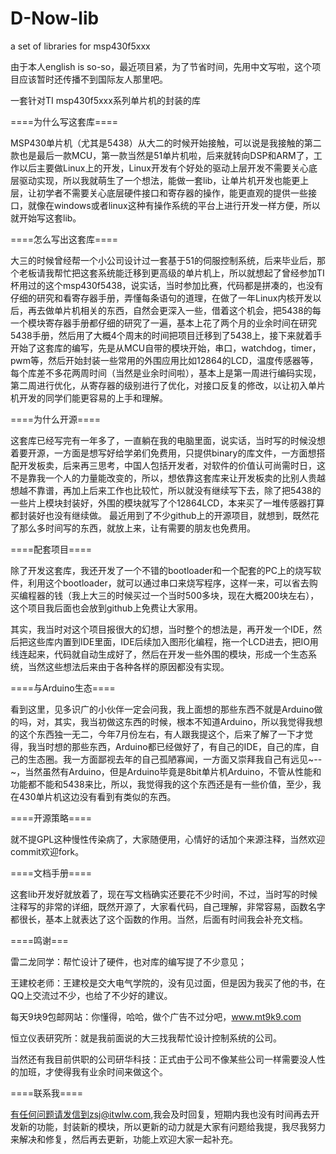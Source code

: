 D-Now-lib
=========

a set of libraries for msp430f5xxx

由于本人english is so-so，最近项目紧，为了节省时间，先用中文写啦，这个项目应该暂时还传播不到国际友人那里吧。

一套针对TI msp430f5xxx系列单片机的封装的库


====为什么写这套库====

MSP430单片机（尤其是5438）从大二的时候开始接触，可以说是我接触的第二款也是最后一款MCU，第一款当然是51单片机啦，后来就转向DSP和ARM了，工作以后主要做Linux上的开发，Linux开发有个好处的驱动上层开发不需要关心底层驱动实现，所以我就萌生了一个想法，能做一套lib，让单片机开发也能更上层，让初学者不需要关心底层硬件接口和寄存器的操作，能更直观的提供一些接口，就像在windows或者linux这种有操作系统的平台上进行开发一样方便，所以就开始写这套lib。



====怎么写出这套库====

大三的时候曾经帮一个小公司设计过一套基于51的伺服控制系统，后来毕业后，那个老板请我帮忙把这套系统能迁移到更高级的单片机上，所以就想起了曾经参加TI杯用过的这个msp430f5438，说实话，当时参加比赛，代码都是拼凑的，也没有仔细的研究和看寄存器手册，弄懂每条语句的道理，在做了一年Linux内核开发以后，再去做单片机相关的东西，自然会更深入一些，借着这个机会，把5438的每一个模块寄存器手册都仔细的研究了一遍，基本上花了两个月的业余时间在研究5438手册，然后用了大概4个周末的时间把项目迁移到了5438上，接下来就着手开始了这套库的编写，先是从MCU自带的模块开始，串口，watchdog，timer，pwm等，然后开始封装一些常用的外围应用比如12864的LCD，温度传感器等，每个库差不多花两周时间（当然是业余时间啦），基本上是第一周进行编码实现，第二周进行优化，从寄存器的级别进行了优化，对接口反复的修改，以让初入单片机开发的同学们能更容易的上手和理解。



====为什么开源====

这套库已经写完有一年多了，一直躺在我的电脑里面，说实话，当时写的时候没想着要开源，一方面是想写好给学弟们免费用，只提供binary的库文件，一方面想搭配开发板卖，后来再三思考，中国人包括开发者，对软件的价值认可尚需时日，这不是靠我一个人的力量能改变的，所以，想依靠这套库来让开发板卖的比别人贵越想越不靠谱，再加上后来工作也比较忙，所以就没有继续写下去，除了把5438的一些片上模块封装好，外围的模块就写了个12864LCD，本来买了一堆传感器打算都封装好也没有继续做。
最近用到了不少github上的开源项目，就想到，既然花了那么多时间写的东西，就放上来，让有需要的朋友也免费用。




====配套项目====

除了开发这套库，我还开发了一个不错的bootloader和一个配套的PC上的烧写软件，利用这个bootloader，就可以通过串口来烧写程序，这样一来，可以省去购买编程器的钱（我上大三的时候买过一个当时500多块，现在大概200块左右），这个项目我后面也会放到github上免费让大家用。

其实，我当时对这个项目报很大的幻想，当时整个的想法是，再开发一个IDE，然后把这些库内置到IDE里面，IDE后续加入图形化编程，拖一个LCD进去，把IO用线连起来，代码就自动生成好了，然后在开发一些外围的模块，形成一个生态系统，当然这些想法后来由于各种各样的原因都没有实现。




====与Arduino生态====

看到这里，见多识广的小伙伴一定会问我，我上面想的那些东西不就是Arduino做的吗，对，其实，我当初做这东西的时候，根本不知道Arduino，所以我觉得我想的这个东西独一无二，今年7月份左右，有人跟我提这个，后来了解了一下才觉得，我当时想的那些东西，Arduino都已经做好了，有自己的IDE，自己的库，自己的生态圈。我一方面鄙视去年的自己孤陋寡闻，一方面又崇拜我自己有远见~--~，当然虽然有Arduino，但是Arduino毕竟是8bit单片机Arduino，不管从性能和功能都不能和5438来比，所以，我觉得我的这个东西还是有一些价值，至少，我在430单片机这边没有看到有类似的东西。




====开源策略====

就不提GPL这种慢性传染病了，大家随便用，心情好的话加个来源注释，当然欢迎commit欢迎fork。



====文档手册====

这套lib开发好就放着了，现在写文档确实还要花不少时间，不过，当时写的时候注释写的非常的详细，既然开源了，大家看代码，自己理解，非常容易，函数名字都很长，基本上就表达了这个函数的作用。当然，后面有时间我会补充文档。



====鸣谢===

雷二龙同学：帮忙设计了硬件，也对库的编写提了不少意见；

王建校老师：王建校是交大电气学院的，没有见过面，但是因为我买了他的书，在QQ上交流过不少，也给了不少好的建议。

每天9块9包邮网站：你懂得，哈哈，做个广告不过分吧，www.mt9k9.com

恒立仪表研究所：就是我前面说的大三找我帮忙设计控制系统的公司。

当然还有我目前供职的公司研华科技：正式由于公司不像某些公司一样需要没人性的加班，才使得我有业余时间来做这个。




====联系我====

有任何问题请发信到zsj@itwlw.com,我会及时回复，短期内我也没有时间再去开发新的功能，封装新的模块，所以更新的动力就是大家有问题给我提，我尽我努力来解决和修复，然后再去更新，功能上欢迎大家一起补充。

